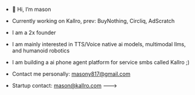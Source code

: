 - 👋 Hi, I’m mason
- Currently working on Kallro, prev: BuyNothing, Circliq, AdScratch
- I am a 2x founder
- I am mainly interested in TTS/Voice native ai models, multimodal llms, and humanoid robotics
- I am building a ai phone agent platform for service smbs called Kallro ;)

- Contact me personally: masony817@gmail.com
- Startup contact: mason@kallro.com
--->
